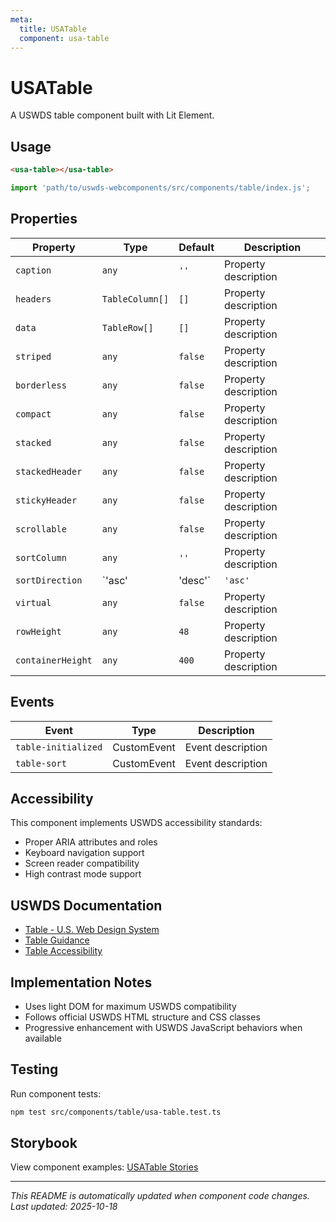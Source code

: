 ```yaml
---
meta:
  title: USATable
  component: usa-table
---
```


# USATable

A USWDS table component built with Lit Element.

## Usage

```html
<usa-table></usa-table>
```

```javascript
import 'path/to/uswds-webcomponents/src/components/table/index.js';
```

## Properties

| Property | Type | Default | Description |
|----------|------|---------|-------------|
| `caption` | `any` | `''` | Property description |
| `headers` | `TableColumn[]` | `[]` | Property description |
| `data` | `TableRow[]` | `[]` | Property description |
| `striped` | `any` | `false` | Property description |
| `borderless` | `any` | `false` | Property description |
| `compact` | `any` | `false` | Property description |
| `stacked` | `any` | `false` | Property description |
| `stackedHeader` | `any` | `false` | Property description |
| `stickyHeader` | `any` | `false` | Property description |
| `scrollable` | `any` | `false` | Property description |
| `sortColumn` | `any` | `''` | Property description |
| `sortDirection` | `'asc' | 'desc'` | `'asc'` | Property description |
| `virtual` | `any` | `false` | Property description |
| `rowHeight` | `any` | `48` | Property description |
| `containerHeight` | `any` | `400` | Property description |

## Events

| Event | Type | Description |
|-------|------|-------------|
| `table-initialized` | CustomEvent | Event description |
| `table-sort` | CustomEvent | Event description |

## Accessibility

This component implements USWDS accessibility standards:

- Proper ARIA attributes and roles
- Keyboard navigation support
- Screen reader compatibility
- High contrast mode support

## USWDS Documentation

- [Table - U.S. Web Design System](https://designsystem.digital.gov/components/table/)
- [Table Guidance](https://designsystem.digital.gov/components/table/#guidance)
- [Table Accessibility](https://designsystem.digital.gov/components/table/#accessibility)

## Implementation Notes

- Uses light DOM for maximum USWDS compatibility
- Follows official USWDS HTML structure and CSS classes
- Progressive enhancement with USWDS JavaScript behaviors when available

## Testing

Run component tests:

```bash
npm test src/components/table/usa-table.test.ts
```

## Storybook

View component examples: [USATable Stories](http://localhost:6006/?path=/story/components-table)

---

_This README is automatically updated when component code changes._
_Last updated: 2025-10-18_
